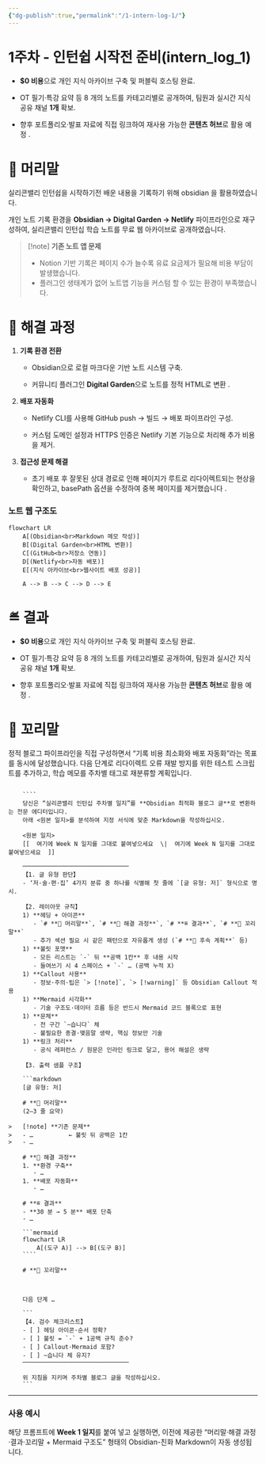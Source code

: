 ```yaml
---
{"dg-publish":true,"permalink":"/1-intern-log-1/"}
---
```


# 1주차 - 인턴쉽 시작전 준비(intern_log_1)

- **$0 비용**으로 개인 지식 아카이브 구축 및 퍼블릭 호스팅 완료.
    
- OT 필기·특강 요약 등 8 개의 노트를 카테고리별로 공개하여, 팀원과 실시간 지식 공유 채널 **1개** 확보.
    
- 향후 포트폴리오·발표 자료에 직접 링크하여 재사용 가능한 **콘텐츠 허브**로 활용 예정 .


# **📝 머리말**

실리콘밸리 인턴쉽을 시작하기전 배운 내용을 기록하기 위해 obsidian 을 활용하였습니다.  

개인 노트 기록 환경을 **Obsidian → Digital Garden → Netlify** 파이프라인으로 재구성하여, 실리콘밸리 인턴십 학습 노트를 무료 웹 아카이브로 공개하였습니다.


> [!note]  **기존 노트 앱 문제**
> - Notion 기반 기록은 페이지 수가 늘수록 유료 요금제가 필요해 비용 부담이 발생했습니다.
> - 플러그인 생태계가 없어 노트앱 기능을 커스텀 할 수 있는 환경이 부족했습니다.


# **👊 해결 과정**

1. **기록 환경 전환**
    
    - Obsidian으로 로컬 마크다운 기반 노트 시스템 구축.
    
    - 커뮤니티 플러그인 **Digital Garden**으로 노트를 정적 HTML로 변환 .
    
2. **배포 자동화**
    
    - Netlify CLI를 사용해 GitHub push → 빌드 → 배포 파이프라인 구성.
    
    - 커스텀 도메인 설정과 HTTPS 인증은 Netlify 기본 기능으로 처리해 추가 비용을 제거.
    
3. **접근성 문제 해결**
    
    - 초기 배포 후 잘못된 상대 경로로 인해 페이지가 루트로 리다이렉트되는 현상을 확인하고, basePath 옵션을 수정하여 중복 페이지를 제거했습니다 .


### 노트 웹 구조도

```mermaid
flowchart LR
    A[(Obsidian<br>Markdown 메모 작성)]
    B[(Digital Garden<br>HTML 변환)]
    C[(GitHub<br>저장소 연동)]
    D[(Netlify<br>자동 배포)]
    E[(지식 아카이브<br>웹사이트 배포 성공)]

    A --> B --> C --> D --> E
```



# **≝ 결과**

- **$0 비용**으로 개인 지식 아카이브 구축 및 퍼블릭 호스팅 완료.

- OT 필기·특강 요약 등 8 개의 노트를 카테고리별로 공개하여, 팀원과 실시간 지식 공유 채널 **1개** 확보.

- 향후 포트폴리오·발표 자료에 직접 링크하여 재사용 가능한 **콘텐츠 허브**로 활용 예정 .


  
# **🏁 꼬리말**

정적 블로그 파이프라인을 직접 구성하면서 “기록 비용 최소화와 배포 자동화”라는 목표를 동시에 달성했습니다. 다음 단계로 리다이렉트 오류 재발 방지를 위한 테스트 스크립트를 추가하고, 학습 메모를 주차별 태그로 재분류할 계획입니다.



```

	````
	당신은 “실리콘밸리 인턴십 주차별 일지”를 **Obsidian 최적화 블로그 글**로 변환하는 전문 에디터입니다.  
	아래 <원본 일지>를 분석하여 지정 서식에 맞춘 Markdown을 작성하십시오.
	
	<원본 일지>
	[[  여기에 Week N 일지를 그대로 붙여넣으세요  \|  여기에 Week N 일지를 그대로 붙여넣으세요  ]]
	
	──────────────────────────────
	【1. 글 유형 판단】
	- ‘저·술·편·집’ 4가지 분류 중 하나를 식별해 첫 줄에 `[글 유형: 저]` 형식으로 명시.
	
	【2. 레이아웃 규칙】
	1) **헤딩 + 아이콘**  
	   - `# **📝 머리말**`, `# **👊 해결 과정**`, `# **≝ 결과**`, `# **🏁 꼬리말**`  
	   - 추가 섹션 필요 시 같은 패턴으로 자유롭게 생성 (`# **🔧 후속 계획**` 등)  
	1) **불릿 포맷**  
	   - 모든 리스트는 `-` 뒤 **공백 1칸** 후 내용 시작  
	   - 들여쓰기 시 4 스페이스 + `-` … (공백 누적 X)  
	1) **Callout 사용**  
	   - 정보·주의·팁은 `> [!note]`, `> [!warning]` 등 Obsidian Callout 적용  
	1) **Mermaid 시각화**  
	   - 기술 구조도·데이터 흐름 등은 반드시 Mermaid 코드 블록으로 표현  
	1) **문체**  
	   - 전 구간 `~습니다` 체  
	   - 불필요한 종결·맺음말 생략, 핵심 정보만 기술  
	1) **링크 처리**  
	   - 공식 레퍼런스 / 원문은 인라인 링크로 달고, 용어 해설은 생략  
	
	【3. 출력 샘플 구조】
	
	```markdown
	[글 유형: 저]
	
	# **📝 머리말**
	(2–3 줄 요약)
	
> 	[!note] **기존 문제**
> 	- …          ← 불릿 뒤 공백은 1칸
> 	- …
	
	# **👊 해결 과정**
	1. **환경 구축**  
	   - …  
	1. **배포 자동화**  
	   - …
	
	# **≝ 결과**
	- **30 분 → 5 분** 배포 단축  
	- …
	
	```mermaid
	flowchart LR
	    A[(도구 A)] --> B[(도구 B)]
	````
	
	# **🏁 꼬리말**
	
	  
	
	다음 단계 …
	
	```
	【4. 검수 체크리스트】  
	- [ ] 헤딩 아이콘·순서 정확?  
	- [ ] 불릿 = `-` + 1공백 규칙 준수?  
	- [ ] Callout·Mermaid 포함?  
	- [ ] ~습니다 체 유지?  
	──────────────────────────────
	
	위 지침을 지키며 주차별 블로그 글을 작성하십시오.
	```
```
---

### **사용 예시**

  

해당 프롬프트에 **Week 1 일지**를 붙여 넣고 실행하면, 이전에 제공한 “머리말·해결 과정·결과·꼬리말 + Mermaid 구조도” 형태의 Obsidian-친화 Markdown이 자동 생성됩니다.